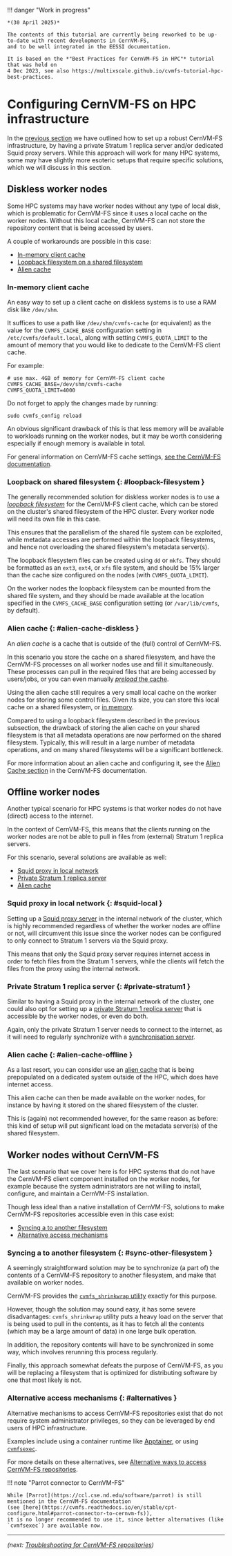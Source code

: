 !!! danger "Work in progress"

    *(30 April 2025)*

    The contents of this tutorial are currently being reworked to be up-to-date with recent developments in CernVM-FS,
    and to be well integrated in the EESSI documentation.

    It is based on the *"Best Practices for CernVM-FS in HPC"* tutorial that was held on
    4 Dec 2023, see also https://multixscale.github.io/cvmfs-tutorial-hpc-best-practices.


# Configuring CernVM-FS on HPC infrastructure

In the [previous section](access/index.md) we have outlined how to set up a robust CernVM-FS infrastructure, by having a private Stratum 1 replica server and/or dedicated Squid proxy servers. While this approach will work for many HPC systems, some may have slightly more esoteric setups that require specific solutions, which we will discuss in this section.


## Diskless worker nodes

Some HPC systems may have worker nodes without any type of local disk, which is problematic for CernVM-FS since it uses a local cache on the worker nodes. Without this local cache, CernVM-FS can not store the repository content that is being accessed by users.

A couple of workarounds are possible in this case:

* [In-memory client cache](#in-memory-cache)
* [Loopback filesystem on a shared filesystem](#loopback-filesystem)
* [Alien cache](#alien-cache-diskless)

### In-memory client cache

An easy way to set up a client cache on diskless systems is to use a RAM disk like `/dev/shm`.

It suffices to use a path like `/dev/shm/cvmfs-cache` (or equivalent) as the value for the `CVMFS_CACHE_BASE`
configuration setting in `/etc/cvmfs/default.local`, along with setting `CVMFS_QUOTA_LIMIT` to
the amount of memory that you would like to dedicate to the CernVM-FS client cache.

For example:

```{ .ini .copy }
# use max. 4GB of memory for CernVM-FS client cache
CVMFS_CACHE_BASE=/dev/shm/cvmfs-cache
CVMFS_QUOTA_LIMIT=4000
```

Do not forget to apply the changes made by running:

```{ .bash .copy }
sudo cvmfs_config reload
```

An obvious significant drawback of this is that less memory will be available to workloads running on the worker nodes,
but it may be worth considering especially if enough memory is available in total.

For general information on CernVM-FS cache settings, [see the CernVM-FS
documentation](https://cvmfs.readthedocs.io/en/stable/cpt-configure.html#cache-settings).


### Loopback on shared filesystem {: #loopback-filesystem }

The generally recommended solution for diskless worker nodes is to use a [*loopback
filesystem*](https://en.wikipedia.org/wiki/Loop_device) for the CernVM-FS client
cache, which can be stored on the cluster's shared filesystem of the HPC cluster.
Every worker node will need its own file in this case.

This ensures that the parallelism of the shared file system can be exploited, while metadata accesses are performed
within the loopback filesystems, and hence not overloading the shared filesystem's metadata server(s).

The loopback filesystem files can be created using `dd` or `mkfs`. They should be formatted as an `ext3`, `ext4`,
or `xfs` file system, and should be 15% larger than the cache size configured on the nodes (with `CVMFS_QUOTA_LIMIT`).

On the worker nodes the loopback filesystem can be mounted from the shared file system, and they should be made
available at the location specified in the `CVMFS_CACHE_BASE` configuration setting (or `/var/lib/cvmfs`, by default).

### Alien cache {: #alien-cache-diskless }

An *alien cache* is a cache that is outside of the (full) control of CernVM-FS.

In this scenario you store the cache on a shared filesystem, and have the CernVM-FS processes on all worker nodes
use and fill it simultaneously. These processes can pull in the required files that are being accessed by users/jobs,
or you can even manually [*preload* the cache](https://cvmfs.readthedocs.io/en/stable/cpt-hpc.html#preloading-the-cernvm-fs-cache).

Using the alien cache still requires a very small local cache on the worker nodes for storing some control files.
Given its size, you can store this local cache on a shared filesystem, or [in memory](#in-memory-client-cache).

Compared to using a loopback filesystem described in the previous subsection, the drawback of storing the alien cache
on your shared filesystem is that all metadata operations are now performed on the shared filesystem.
Typically, this will result in a large number of metadata operations, and on many shared filesystems will be a significant bottleneck.

For more information about an alien cache and configuring it, see the [Alien Cache
section](https://cvmfs.readthedocs.io/en/stable/cpt-configure.html#alien-cache) in the CernVM-FS documentation.


## Offline worker nodes

Another typical scenario for HPC systems is that worker nodes do not have (direct) access to the internet.

In the context of CernVM-FS, this means that the clients running on the worker nodes are not be able to pull in files
from (external) Stratum 1 replica servers.

For this scenario, several solutions are available as well:

* [Squid proxy in local network](#squid-local)
* [Private Stratum 1 replica server](#private-stratum1)
* [Alien cache](#alien-cache-offline)

### Squid proxy in local network {: #squid-local }

Setting up a [Squid proxy server](access/proxy.md) in the internal network of the cluster, which is highly recommended regardless of whether
the worker nodes are offline or not, will circumvent this issue since the worker nodes can be configured to only connect
to Stratum 1 servers via the Squid proxy.

This means that only the Squid proxy server requires internet access in order to fetch files from the Stratum 1 servers,
while the clients will fetch the files from the proxy using the internal network.

### Private Stratum 1 replica server {: #private-stratum1 }

Similar to having a Squid proxy in the internal network of the cluster, one could also opt for setting up a [private
Stratum 1 replica server](access/stratum1.md) that is accessible by the worker nodes, or even do both.

Again, only the private Stratum 1 server needs to connect to the internet, as it will need to regularly synchronize
with a [synchronisation server](http://127.0.0.1:8000/access/stratum1/#synchronisation-server).


### Alien cache {: #alien-cache-offline }

As a last resort, you can consider use an [alien cache](#alien-cache-diskless) that is being prepopulated
on a dedicated system outside of the HPC, which does have internet access.

This alien cache can then be made available on the worker nodes, for instance by having it stored on the shared filesystem of the cluster.

This is (again) not recommended however, for the same reason as before: this kind of setup will put significant load
on the metadata server(s) of the shared filesystem.



## Worker nodes without CernVM-FS

The last scenario that we cover here is for HPC systems that do not have the CernVM-FS client component
installed on the worker nodes, for example because the system administrators are not willing to install,
configure, and maintain a CernVM-FS installation.

Though less ideal than a native installation of CernVM-FS, solutions to make CernVM-FS repositories accessible
even in this case exist:

* [Syncing a to another filesystem](#sync-other-filesystem)
* [Alternative access mechanisms](#alternatives)

### Syncing a to another filesystem {: #sync-other-filesystem }

A seemingly straightforward solution may be to synchronize (a part of) the contents of a CernVM-FS repository to
another filesystem, and make that available on worker nodes.

CernVM-FS provides the [`cvmfs_shrinkwrap` utility](https://cvmfs.readthedocs.io/en/stable/cpt-shrinkwrap.html)
exactly for this purpose.

However, though the solution may sound easy, it has some severe disadvantages: `cvmfs_shrinkwrap` utility puts a
heavy load on the server that is being used to pull in the contents, as it has to fetch all the contents
(which may be a large amount of data) in one large bulk operation.

In addition, the repository contents will have to be synchronized in some way, which involves rerunning this process
regularly.

Finally, this approach somewhat defeats the purpose of CernVM-FS, as you will be replacing a filesystem that is optimized for distributing software by one that most likely is not.

### Alternative access mechanisms {: #alternatives }

Alternative mechanisms to access CernVM-FS repositories exist that do not require system administrator privileges,
so they can be leveraged by end users of HPC infrastructure.

Examples include using a container runtime like [Apptainer](https://apptainer.org),
or using [`cvmfsexec`](https://github.com/cvmfs/cvmfsexec).

For more details on these alternatives, see [Alternative ways to access CernVM-FS repositories](access/alternatives.md).

!!! note "Parrot connector to CernVM-FS"

    While [Parrot](https://ccl.cse.nd.edu/software/parrot) is still mentioned in the CernVM-FS documentation
    (see [here](https://cvmfs.readthedocs.io/en/stable/cpt-configure.html#parrot-connector-to-cernvm-fs)),
    it is no longer recommended to use it, since better alternatives (like `cvmfsexec`) are available now.

---

*(next: [Troubleshooting for CernVM-FS repositories](troubleshooting.md))*
